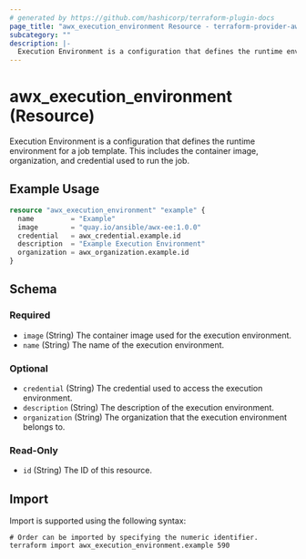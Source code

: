 ```yaml
---
# generated by https://github.com/hashicorp/terraform-plugin-docs
page_title: "awx_execution_environment Resource - terraform-provider-awx"
subcategory: ""
description: |-
  Execution Environment is a configuration that defines the runtime environment for a job template. This includes the container image, organization, and credential used to run the job.
---
```


# awx_execution_environment (Resource)

Execution Environment is a configuration that defines the runtime environment for a job template. This includes the container image, organization, and credential used to run the job.

## Example Usage

```terraform
resource "awx_execution_environment" "example" {
  name         = "Example"
  image        = "quay.io/ansible/awx-ee:1.0.0"
  credential   = awx_credential.example.id
  description  = "Example Execution Environment"
  organization = awx_organization.example.id
}
```

<!-- schema generated by tfplugindocs -->
## Schema

### Required

- `image` (String) The container image used for the execution environment.
- `name` (String) The name of the execution environment.

### Optional

- `credential` (String) The credential used to access the execution environment.
- `description` (String) The description of the execution environment.
- `organization` (String) The organization that the execution environment belongs to.

### Read-Only

- `id` (String) The ID of this resource.

## Import

Import is supported using the following syntax:

```shell
# Order can be imported by specifying the numeric identifier.
terraform import awx_execution_environment.example 590
```
